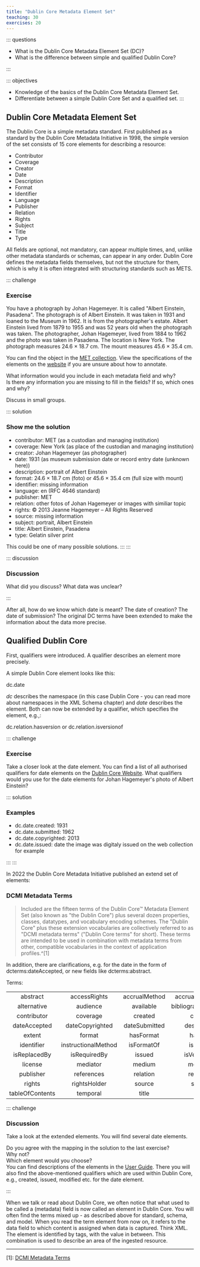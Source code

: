 ```yaml
---
title: "Dublin Core Metadata Element Set"
teaching: 30
exercises: 20
---
```


::: questions 

- What is the Dublin Core Metadata Element Set (DC)?
- What is the difference between simple and qualified Dublin Core? 

:::

::: objectives

- Knowledge of the basics of the Dublin Core Metadata Element Set. 
- Differentiate between a simple Dublin Core Set and a qualified set.
:::


## Dublin Core Metadata Element Set

The Dublin Core is a simple metadata standard. First published as a standard by the Dublin Core Metadata Initiative in 1998, 
the simple version of the set consists of 15 core elements for describing a resource:

* Contributor
* Coverage
* Creator
* Date
* Description
* Format
* Identifier
* Language
* Publisher
* Relation
* Rights
* Subject
* Title
* Type
  
All fields are optional, not mandatory, can appear multiple times, and, unlike other metadata standards or schemas, can appear in any order. 
Dublin Core defines the metadata fields themselves, but not the structure for them, which is why it is often integrated with structuring standards such as METS. 

::: challenge 

### Exercise

You have a photograph by Johan Hagemeyer. It is called "Albert Einstein, Pasadena". The photograph is of Albert Einstein. 
It was taken in 1931 and loaned to the Museum in 1962. It is from the photographer's estate. Albert Einstein lived from 1879 to 1955 and was 52 years old when the photograph was taken. The photographer, Johan Hagemeyer, lived from 1884 to 1962 and the photo was taken in Pasadena. The location is New York. The photograph measures 24.6 × 18.7 cm. The mount measures 45.6 × 35.4 cm. 

You can find the object in the [MET collection](https://www.metmuseum.org/art/collection/search/270713). View the specifications of the elements on the [website](https://www.dublincore.org/specifications/dublin-core/dces/) if you are unsure about how to annotate. 

What information would you include in each metadata field and why?   
Is there any information you are missing to fill in the fields? If so, which ones and why?  
  
Discuss in small groups.

::: solution

### Show me the solution

* contributor: MET (as a custodian and managing institution)
* coverage: New York (as place of the custodian and managing institution)
* creator: Johan Hagemeyer (as photographer)
* date: 1931 (as museum submission date or record entry date (unknown here))
* description: portrait of Albert Einstein
* format: 24.6 × 18.7 cm (foto) or 45.6 × 35.4 cm (full size with mount)
* identifier: missing information
* language: en (RFC 4646 standard)
* publisher: MET
* relation: other fotos of Johan Hagemeyer or images with similiar topic
* rights: © 2013 Jeanne Hagemeyer – All Rights Reserved
* source: missing information
* subject: portrait, Albert Einstein
* title:  Albert Einstein, Pasadena
* type: Gelatin silver print

This could be one of many possible solutions. 
:::
:::

::: discussion

### Discussion

What did you discuss? What data was unclear? 

:::

After all, how do we know which date is meant? The date of creation? The date of submission? The original DC terms have been extended to make the information about the data more precise. 

## Qualified Dublin Core 

First, qualifiers were introduced. A qualifier describes an element more precisely. 

A simple Dublin Core element looks like this:

dc.date

*dc* describes the namespace (in this case Dublin Core - you can read more about namespaces in the XML Schema chapter) and *date* describes the element. Both can now be extended by a qualifier, which specifies the element, e.g.,:

dc.relation.hasversion or dc.relation.isversionof

::: challenge 

### Exercise

Take a closer look at the date element. You can find a list of all authorised qualifiers for date elements on the [Dublin Core Website](https://www.dublincore.org/specifications/dublin-core/usageguide/qualifiers/). What qualifiers would you use for the date elements for Johan Hagemeyer's photo of Albert Einstein?  

::: solution

### Examples

* dc.date.created: 1931
* dc.date.submitted: 1962
* dc.date.copyrighted: 2013
* dc.date.issued: date the image was digitaly issued on the web collection for example

:::
:::

In 2022 the Dublin Core Metadata Initiative published an extend set of elements: 

### DCMI Metadata Terms  

> Included are the fifteen terms of the Dublin Core™ Metadata Element Set (also known as "the Dublin Core") plus several dozen properties, classes, datatypes, and vocabulary encoding schemes. The "Dublin Core" plus these extension vocabularies are collectively referred to as "DCMI metadata terms" ("Dublin Core terms" for short). These terms are intended to be used in combination with metadata terms from other, compatible vocabularies in the context of application profiles.^[1]

In addition, there are clarifications, e.g. for the date in the form of dcterms:dateAccepted, or new fields like dcterms:abstract. 

Terms:  
  
|      |      |      |      |      |  
|:----:|:----:|:----:|:----:|:----:|  
|abstract|accessRights|accrualMethod|accrualPeriodicity|accrualPolicy|  
|alternative|audience|available|bibliographicCitation|conformsTo|  
|contributor|coverage|created|creator|date|  
|dateAccepted|dateCopyrighted|dateSubmitted|description|educationLevel|  
|extent|format|hasFormat|hasPart|hasVersion|  
|identifier|instructionalMethod|isFormatOf|isPartOf|isReferencedBy|  
|isReplacedBy|isRequiredBy|issued|isVersionOf|language|  
|license|mediator|medium|modified|provenance|  
|publisher|references|relation|replaces|requires|  
|rights|rightsHolder|source|spatial|subject|  
|tableOfContents|temporal|title|type|valid|      


::: challenge

### Discussion

Take a look at the extended elements. You will find several date elements.

Do you agree with the mapping in the solution to the last exercise?  
Why not?   
Which element would you choose?   
You can find descriptions of the elements in the [User Guide](https://www.dublincore.org/resources/userguide/creating_metadata/). There you will also find the above-mentioned qualifiers which are used within Dublin Core, e.g., created, issued, modified etc. for the date element.  

:::

When we talk or read about Dublin Core, we often notice that what used to be called a (metadata) field is now called an element in Dublin Core. 
You will often find the terms mixed up - as described above for standard, schema, and model. When you read the term element from now on, it refers to the data field to which content is assigned when data is captured. Think XML. The element is identified by tags, with the value in between. This combination is used to describe an area of the ingested resource.   

_____________________________________________________  

[1]: [DCMI Metadata Terms](https://www.dublincore.org/specifications/dublin-core/dcmi-terms/)


